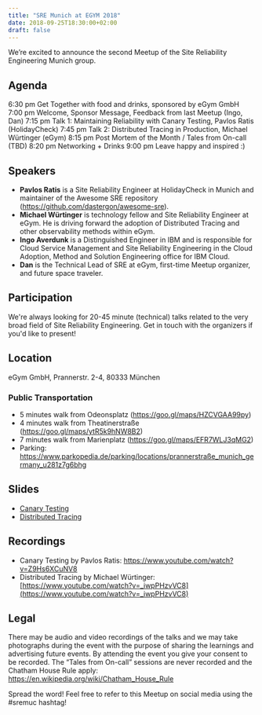 ```yaml
---
title: "SRE Munich at EGYM 2018"
date: 2018-09-25T18:30:00+02:00
draft: false
---
```


We’re excited to announce the second Meetup of the Site Reliability Engineering Munich group.

## Agenda
6:30 pm Get Together with food and drinks, sponsored by eGym GmbH
7:00 pm Welcome, Sponsor Message, Feedback from last Meetup (Ingo, Dan)
7:15 pm Talk 1: Maintaining Reliability with Canary Testing, Pavlos Ratis (HolidayCheck)
7:45 pm Talk 2: Distributed Tracing in Production, Michael Würtinger (eGym)
8:15 pm Post Mortem of the Month / Tales from On-call (TBD)
8:20 pm Networking + Drinks
9:00 pm Leave happy and inspired :)

## Speakers

* **Pavlos Ratis** is a Site Reliability Engineer at HolidayCheck in Munich and maintainer of the Awesome SRE repository (https://github.com/dastergon/awesome-sre).
* **Michael Würtinger** is technology fellow and Site Reliability Engineer at eGym. He is driving forward the adoption of Distributed Tracing and other observability methods within eGym.
* **Ingo Averdunk** is a Distinguished Engineer in IBM and is responsible for Cloud Service Management and Site Reliability Engineering in the Cloud Adoption, Method and Solution Engineering office for IBM Cloud.
* **Dan** is the Technical Lead of SRE at eGym, first-time Meetup organizer, and future space traveler.

## Participation
We're always looking for 20-45 minute (technical) talks related to the very broad field of Site Reliability Engineering. Get in touch with the organizers if you'd like to present!

## Location
eGym GmbH, Prannerstr. 2-4, 80333 München

### Public Transportation

* 5 minutes walk from Odeonsplatz (https://goo.gl/maps/HZCVGAA99py)
* 4 minutes walk from Theatinerstraße (https://goo.gl/maps/ytR5k9hNW8B2)
* 7 minutes walk from Marienplatz (https://goo.gl/maps/EFR7WLJ3qMG2)
* Parking: https://www.parkopedia.de/parking/locations/prannerstraße_munich_germany_u281z7g6bhg

## Slides

* [Canary Testing](slides/Pavlos_Ratis_canary_testing.pdf)
* [Distributed Tracing](slides/Michael_Wuertinger_distributed_tracing.pdf)

## Recordings

* Canary Testing by Pavlos Ratis: https://www.youtube.com/watch?v=Z9Hs6XCuNV8
* Distributed Tracing by Michael Würtinger: [https://www.youtube.com/watch?v=_iwpPHzvVC8](https://www.youtube.com/watch?v=_iwpPHzvVC8)

## Legal
There may be audio and video recordings of the talks and we may take photographs during the event with the purpose of sharing the learnings and advertising future events. By attending the event you give your consent to be recorded. The “Tales from On-call” sessions are never recorded and the Chatham House Rule apply: https://en.wikipedia.org/wiki/Chatham_House_Rule

Spread the word! Feel free to refer to this Meetup on social media using the #sremuc hashtag!

